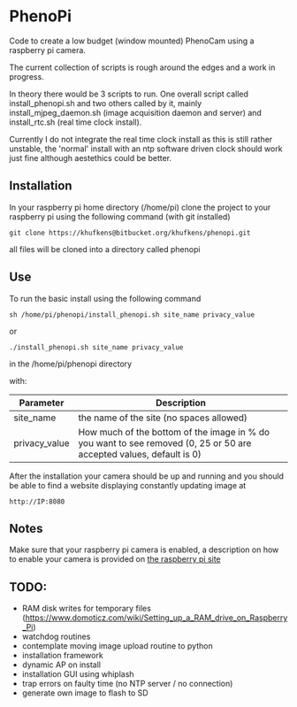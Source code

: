 # PhenoPi

Code to create a low budget (window mounted) PhenoCam using a raspberry pi camera.

The current collection of scripts is rough around the edges and a work in progress.

In theory there would be 3 scripts to run. One overall script called install_phenopi.sh and two others called by it, mainly install\_mjpeg\_daemon.sh (image acquisition daemon and server) and install\_rtc.sh (real time clock install).

Currently I do not integrate the real time clock install as this is still rather unstable, the 'normal' install with an ntp software driven clock should work just fine although aestethics could be better.

## Installation

In your raspberry pi home directory (/home/pi) clone the project to your raspberry pi using the following command (with git installed)

	git clone https://khufkens@bitbucket.org/khufkens/phenopi.git

all files will be cloned into a directory called phenopi

## Use

To run the basic install using the following command

	sh /home/pi/phenopi/install_phenopi.sh site_name privacy_value
	
or

	./install_phenopi.sh site_name privacy_value

in the /home/pi/phenopi directory

with:

Parameter     | Description                    	
------------- | ------------------------------ 	
site_name	      | the name of the site (no spaces allowed)
privacy_value	      | How much of the bottom of the image in % do you want to see removed (0, 25 or 50 are accepted values, default is 0)


After the installation your camera should be up and running and you should be able to find a website displaying constantly updating image at

	http://IP:8080

## Notes

Make sure that your raspberry pi camera is enabled, a description on how to enable your camera is provided on [the raspberry pi site](https://www.raspberrypi.org/documentation/usage/camera/)


## TODO:

- RAM disk writes for temporary files (https://www.domoticz.com/wiki/Setting_up_a_RAM_drive_on_Raspberry_Pi)
- watchdog routines
- contemplate moving image upload routine to python
- installation framework 
- dynamic AP on install
- installation GUI using whiplash
- trap errors on faulty time (no NTP server / no connection)
- generate own image to flash to SD